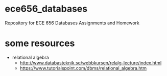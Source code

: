 # ece656_databases
Repository for ECE 656 Databases Assignments and Homework


# some resources
- relational algebra
   - http://www.databasteknik.se/webbkursen/relalg-lecture/index.html
   - https://www.tutorialspoint.com/dbms/relational_algebra.htm
